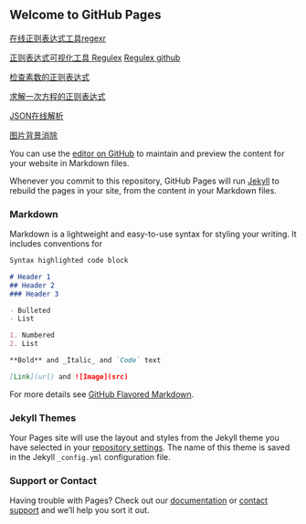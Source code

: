 ## Welcome to GitHub Pages

[在线正则表达式工具regexr](https://regexr.com/)

[正则表达式可视化工具 Regulex](https://jex.im/regulex/)
[Regulex github](https://github.com/CJex/regulex)

[检查素数的正则表达式](https://coolshell.cn/articles/2704.html)

[求解一次方程的正则表达式](http://blog.stevenlevithan.com/archives/algebra-with-regexes)

[JSON在线解析](https://www.json.cn/)

[图片背景消除](https://www.remove.bg/zh/)

You can use the [editor on GitHub](https://github.com/zhzhy343/pages/edit/master/index.md) to maintain and preview the content for your website in Markdown files.

Whenever you commit to this repository, GitHub Pages will run [Jekyll](https://jekyllrb.com/) to rebuild the pages in your site, from the content in your Markdown files.

### Markdown

Markdown is a lightweight and easy-to-use syntax for styling your writing. It includes conventions for

```markdown
Syntax highlighted code block

# Header 1
## Header 2
### Header 3

- Bulleted
- List

1. Numbered
2. List

**Bold** and _Italic_ and `Code` text

[Link](url) and ![Image](src)
```

For more details see [GitHub Flavored Markdown](https://guides.github.com/features/mastering-markdown/).

### Jekyll Themes

Your Pages site will use the layout and styles from the Jekyll theme you have selected in your [repository settings](https://github.com/zhzhy343/pages/settings). The name of this theme is saved in the Jekyll `_config.yml` configuration file.

### Support or Contact

Having trouble with Pages? Check out our [documentation](https://help.github.com/categories/github-pages-basics/) or [contact support](https://github.com/contact) and we’ll help you sort it out.

